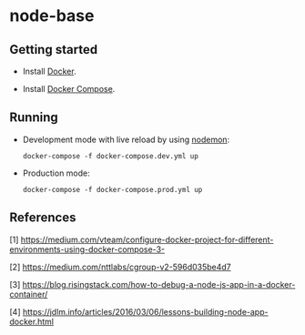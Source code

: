 # node-base

## Getting started

- Install [Docker](https://docs.docker.com/v17.09/engine/installation/).

- Install [Docker Compose](https://docs.docker.com/compose/install/).

## Running

- Development mode with live reload by using [nodemon](https://nodemon.io/):

    `docker-compose -f docker-compose.dev.yml up`

- Production mode:

    `docker-compose -f docker-compose.prod.yml up` 

## References

[1] https://medium.com/vteam/configure-docker-project-for-different-environments-using-docker-compose-3-

[2] https://medium.com/nttlabs/cgroup-v2-596d035be4d7

[3] https://blog.risingstack.com/how-to-debug-a-node-js-app-in-a-docker-container/

[4] https://jdlm.info/articles/2016/03/06/lessons-building-node-app-docker.html